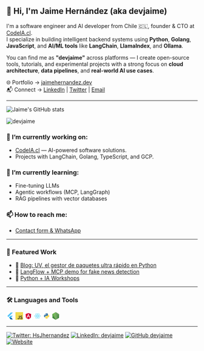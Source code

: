 ## 👋 Hi, I'm Jaime Hernández (aka devjaime)

I'm a software engineer and AI developer from Chile 🇨🇱, founder & CTO at [CodeIA.cl](https://www.codeia.cl).  
I specialize in building intelligent backend systems using **Python**, **Golang**, **JavaScript**, and **AI/ML tools** like **LangChain**, **LlamaIndex**, and **Ollama**.

You can find me as **"devjaime"** across platforms — I create open-source tools, tutorials, and experimental projects with a strong focus on **cloud architecture**, **data pipelines**, and **real-world AI use cases**.

🌐 Portfolio → [jaimehernandez.dev](https://jaimehernandez.dev)  
📬 Connect → [LinkedIn](https://linkedin.com/in/devjaime) | [Twitter](https://twitter.com/HsJhernandez) | [Email](mailto:hernandez.hs@gmail.com)

---

![Jaime's GitHub stats](https://github-readme-stats.vercel.app/api?username=devjaime&theme=algolia&show_icons=true)
<p align="left">
  <img src="https://komarev.com/ghpvc/?username=devjaime&label=Views&color=blue&style=plastic" alt="devjaime" />
</p>

### 🔭 I’m currently working on:
- [CodeIA.cl](https://www.codeia.cl) — AI-powered software solutions.
- Projects with LangChain, Golang, TypeScript, and GCP.

### 🌱 I’m currently learning:
- Fine-tuning LLMs
- Agentic workflows (MCP, LangGraph)
- RAG pipelines with vector databases

### 📫 How to reach me:
- [Contact form & WhatsApp](https://codeiaspa.github.io/contact/)

---

### 📌 Featured Work
- 🧠 [Blog: UV, el gestor de paquetes ultra rápido en Python](https://jaimehernandez.dev/blog/2025-05-02_uv-python/)
- 🤖 [LangFlow + MCP demo for fake news detection](https://github.com/devjaime/langflow-mcp-demo)
- 🐍 [Python + IA Workshops](https://github.com/devjaime/taller_principiante_python_ia)

---

### 🛠️ Languages and Tools
<code><img height="20" src="https://raw.githubusercontent.com/github/explore/80688e429a7d4ef2fca1e82350fe8e3517d3494d/topics/flutter/flutter.png"></code>
<code><img height="20" src="https://raw.githubusercontent.com/github/explore/80688e429a7d4ef2fca1e82350fe8e3517d3494d/topics/javascript/javascript.png"></code>
<code><img height="20" src="https://raw.githubusercontent.com/github/explore/80688e429a7d4ef2fca1e82350fe8e3517d3494d/topics/angular/angular.png"></code>
<code><img height="20" src="https://raw.githubusercontent.com/github/explore/80688e429a7d4ef2fca1e82350fe8e3517d3494d/topics/react/react.png"></code>
<code><img height="20" src="https://raw.githubusercontent.com/github/explore/80688e429a7d4ef2fca1e82350fe8e3517d3494d/topics/python/python.png"></code>
<code><img height="20" src="https://raw.githubusercontent.com/github/explore/80688e429a7d4ef2fca1e82350fe8e3517d3494d/topics/nodejs/nodejs.png"></code>

---

[![Twitter: HsJhernandez](https://img.shields.io/badge/twitter-HsJhernandez-blue)](https://twitter.com/HsJhernandez)
[![LinkedIn: devjaime](https://img.shields.io/badge/linkedin-devjaime-blue)](https://www.linkedin.com/in/devjaime/)
[![GitHub devjaime](https://img.shields.io/github/followers/devjaime?label=follow&style=social)](https://github.com/devjaime)
[![Website](https://img.shields.io/badge/Portfolio-jaimehernandez.dev-yellow)](https://jaimehernandez.dev/)

